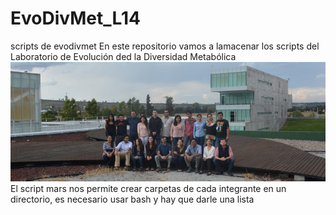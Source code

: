 # EvoDivMet_L14
scripts de evodivmet
En este repositorio vamos a lamacenar los scripts del Laboratorio de Evolución ded la Diversidad Metabólica
![FOTO DE GRUPO](cropped-fotogrupal.jpg)
El script mars nos permite crear carpetas de cada integrante en un directorio, es necesario usar bash y hay que darle una lista
